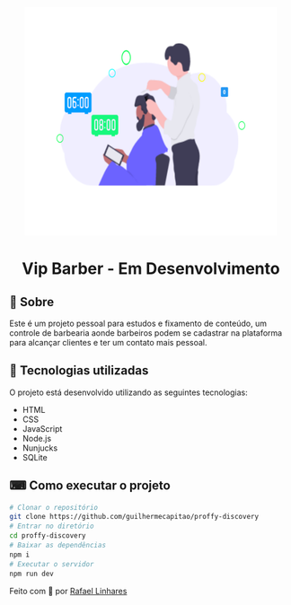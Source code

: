 <p align="center">
    <img src="public/assets/img.svg" width="450px">
</p>

<h1 align="center">
    Vip Barber - Em Desenvolvimento
</h1>


## 📖 Sobre 
Este é um projeto pessoal para estudos e fixamento de conteúdo, um controle de barbearia aonde barbeiros podem se cadastrar na plataforma para alcançar clientes e ter um contato mais pessoal.

## 🚀 Tecnologias utilizadas
O projeto está desenvolvido utilizando as seguintes tecnologias:
- HTML
- CSS
- JavaScript
- Node.js 
- Nunjucks 
- SQLite 

## ⌨ Como executar o projeto
```bash
# Clonar o repositório
git clone https://github.com/guilhermecapitao/proffy-discovery
# Entrar no diretório
cd proffy-discovery
# Baixar as dependências
npm i
# Executar o servidor
npm run dev
```
Feito com :blue_heart: por [Rafael Linhares](https://www.linkedin.com/in/rafael-linhares-js/)
